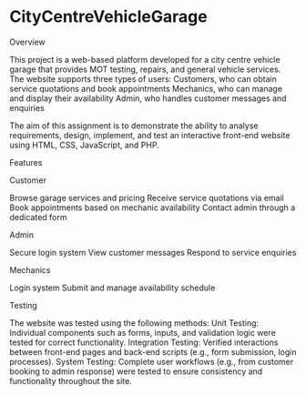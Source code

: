 # CityCentreVehicleGarage
Overview

This project is a web-based platform developed for a city centre vehicle garage that provides MOT testing, repairs, and general vehicle services. The website supports three types of users:
Customers, who can obtain service quotations and book appointments
Mechanics, who can manage and display their availability
Admin, who handles customer messages and enquiries

The aim of this assignment is to demonstrate the ability to analyse requirements, design, implement, and test an interactive front-end website using HTML, CSS, JavaScript, and PHP.

Features

Customer

Browse garage services and pricing
Receive service quotations via email
Book appointments based on mechanic availability
Contact admin through a dedicated form

Admin

Secure login system
View customer messages
Respond to service enquiries

Mechanics

Login system
Submit and manage availability schedule

Testing

The website was tested using the following methods:
Unit Testing:
Individual components such as forms, inputs, and validation logic were tested for correct functionality.
Integration Testing:
Verified interactions between front-end pages and back-end scripts (e.g., form submission, login processes).
System Testing:
Complete user workflows (e.g., from customer booking to admin response) were tested to ensure consistency and functionality throughout the site.
